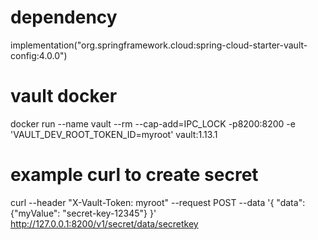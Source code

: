 # dependency
implementation("org.springframework.cloud:spring-cloud-starter-vault-config:4.0.0")

# vault docker
docker run --name vault --rm --cap-add=IPC_LOCK -p8200:8200 -e 'VAULT_DEV_ROOT_TOKEN_ID=myroot' vault:1.13.1

# example curl to create secret
curl --header "X-Vault-Token: myroot" --request POST --data '{ "data": {"myValue": "secret-key-12345"} }' \
http://127.0.0.1:8200/v1/secret/data/secretkey

